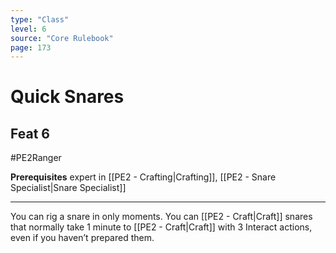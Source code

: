 ```yaml
---
type: "Class"
level: 6
source: "Core Rulebook"
page: 173
---
```

# Quick Snares
## Feat 6
#PE2Ranger

**Prerequisites** expert in [[PE2 - Crafting|Crafting]], [[PE2 - Snare Specialist|Snare Specialist]]

---
You can rig a snare in only moments. You can [[PE2 - Craft|Craft]] snares that normally take 1 minute to [[PE2 - Craft|Craft]] with 3 Interact actions, even if you haven’t prepared them.